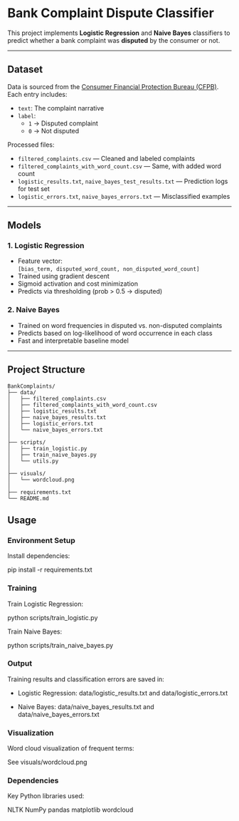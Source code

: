 # Bank Complaint Dispute Classifier

This project implements **Logistic Regression** and **Naive Bayes** classifiers to predict whether a bank complaint was **disputed** by the consumer or not.

---

## Dataset

Data is sourced from the [Consumer Financial Protection Bureau (CFPB)](https://www.kaggle.com/code/shtrausslearning/banking-consumer-complaint-analysis). Each entry includes:

- `text`: The complaint narrative  
- `label`:  
  - `1` → Disputed complaint  
  - `0` → Not disputed

Processed files:
- `filtered_complaints.csv` — Cleaned and labeled complaints  
- `filtered_complaints_with_word_count.csv` — Same, with added word count  
- `logistic_results.txt`, `naive_bayes_test_results.txt` — Prediction logs for test set  
- `logistic_errors.txt`, `naive_bayes_errors.txt` — Misclassified examples

---

## Models

### 1. Logistic Regression  
- Feature vector:  
  `[bias_term, disputed_word_count, non_disputed_word_count]`  
- Trained using gradient descent  
- Sigmoid activation and cost minimization  
- Predicts via thresholding (prob > 0.5 → disputed)

### 2. Naive Bayes  
- Trained on word frequencies in disputed vs. non-disputed complaints  
- Predicts based on log-likelihood of word occurrence in each class  
- Fast and interpretable baseline model

---

## Project Structure
```
BankComplaints/
├── data/
│   ├── filtered_complaints.csv
│   ├── filtered_complaints_with_word_count.csv
│   ├── logistic_results.txt
│   ├── naive_bayes_results.txt
│   ├── logistic_errors.txt
│   └── naive_bayes_errors.txt
│
├── scripts/
│   ├── train_logistic.py
│   ├── train_naive_bayes.py
│   └── utils.py
│
├── visuals/
│   └── wordcloud.png
│
├── requirements.txt
└── README.md
```
## Usage

### Environment Setup

Install dependencies:

pip install -r requirements.txt

### Training

Train Logistic Regression:

python scripts/train_logistic.py

Train Naive Bayes:

python scripts/train_naive_bayes.py

### Output

Training results and classification errors are saved in:

- Logistic Regression: data/logistic_results.txt and data/logistic_errors.txt

- Naive Bayes: data/naive_bayes_results.txt and data/naive_bayes_errors.txt

### Visualization

Word cloud visualization of frequent terms:

See visuals/wordcloud.png

### Dependencies

Key Python libraries used:

NLTK
NumPy
pandas
matplotlib
wordcloud
